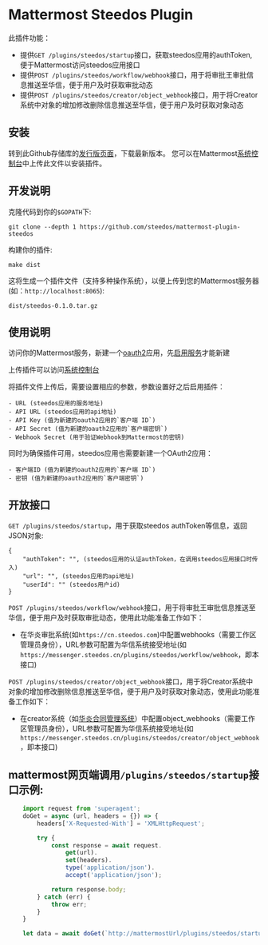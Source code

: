 # Mattermost Steedos Plugin

此插件功能：
- 提供`GET /plugins/steedos/startup`接口，获取steedos应用的authToken, 便于Mattermost访问steedos应用接口
- 提供`POST /plugins/steedos/workflow/webhook`接口，用于将审批王审批信息推送至华信，便于用户及时获取审批动态
- 提供`POST /plugins/steedos/creator/object_webhook`接口，用于将Creator系统中对象的增加修改删除信息推送至华信，便于用户及时获取对象动态

## 安装
转到此Github存储库的[发行版页面](https://github.com/steedos/mattermost-plugin-steedos/releases)，下载最新版本。 您可以在Mattermost[系统控制台](https://docs.mattermost.com/developer/oauth-2-0-applications.html)中上传此文件以安装插件。


## 开发说明
克隆代码到你的`$GOPATH`下:
```
git clone --depth 1 https://github.com/steedos/mattermost-plugin-steedos
```

构建你的插件:
```
make dist
```

这将生成一个插件文件（支持多种操作系统），以便上传到您的Mattermost服务器(如：`http://localhost:8065`):
```
dist/steedos-0.1.0.tar.gz
```

## 使用说明
访问你的Mattermost服务，新建一个[oauth2](https://docs.mattermost.com/developer/oauth-2-0-applications.html)应用，先[启用服务](https://docs.mattermost.com/administration/config-settings.html#enable-oauth-2-0-service-provider)才能新建

上传插件可以访问[系统控制台](https://docs.mattermost.com/developer/oauth-2-0-applications.html)

将插件文件上传后，需要设置相应的参数，参数设置好之后启用插件：
```
- URL (steedos应用的服务地址)
- API URL (steedos应用的api地址)
- API Key (值为新建的oauth2应用的`客户端 ID`)
- API Secret (值为新建的oauth2应用的`客户端密钥`)
- Webhook Secret (用于验证Webhook到Mattermost的密钥)
```

同时为确保插件可用，steedos应用也需要新建一个OAuth2应用：
```
- 客户端ID (值为新建的oauth2应用的`客户端 ID`)
- 密钥 (值为新建的oauth2应用的`客户端密钥`)
```

## 开放接口
`GET /plugins/steedos/startup`，用于获取steedos authToken等信息，返回JSON对象:
```
{
    "authToken": "", (steedos应用的认证authToken，在调用steedos应用接口时传入)
    "url": "", (steedos应用的api地址)
    "userId": "" (steedos用户id)
}
```
`POST /plugins/steedos/workflow/webhook`接口，用于将审批王审批信息推送至华信，便于用户及时获取审批动态，使用此功能准备工作如下：
- 在华炎审批系统(如`https://cn.steedos.com`)中配置webhooks（需要工作区管理员身份），URL参数可配置为华信系统接受地址(如`https://messenger.steedos.cn/plugins/steedos/workflow/webhook`，即本接口)

`POST /plugins/steedos/creator/object_webhook`接口，用于将Creator系统中对象的增加修改删除信息推送至华信，便于用户及时获取对象动态，使用此功能准备工作如下：
- 在creator系统（如[华炎合同管理系统](https://github.com/steedos/steedos-contracts-app)）中配置object_webhooks（需要工作区管理员身份），URL参数可配置为华信系统接受地址(如`https://messenger.steedos.cn/plugins/steedos/creator/object_webhook`，即本接口)
## mattermost网页端调用`/plugins/steedos/startup`接口示例:
```js
    import request from 'superagent';
    doGet = async (url, headers = {}) => {
        headers['X-Requested-With'] = 'XMLHttpRequest';

        try {
            const response = await request.
                get(url).
                set(headers).
                type('application/json').
                accept('application/json');

            return response.body;
        } catch (err) {
            throw err;
        }
    }

    let data = await doGet(`http://mattermostUrl/plugins/steedos/startup`);
```